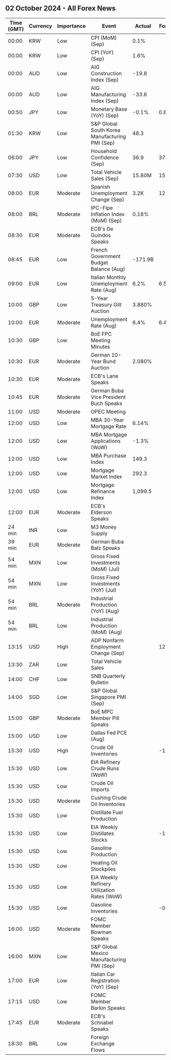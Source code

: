 ## 02 October 2024 - All Forex News

| Time (GMT) | Currency | Importance | Event | Actual | Forecast | Previous |
|------|----------|------------|-------|--------|----------|----------|
| 00:00 | KRW | Low | CPI (MoM) (Sep) | 0.1% |  | 0.4% |
| 00:00 | KRW | Low | CPI (YoY) (Sep) | 1.6% |  | 2.0% |
| 00:00 | AUD | Low | AIG Construction Index (Sep) | -19.8 |  | -38.1 |
| 00:00 | AUD | Low | AIG Manufacturing Index (Sep) | -33.6 |  | -30.8 |
| 00:50 | JPY | Low | Monetary Base (YoY) (Sep) | -0.1% | 0.8% | 0.6% |
| 01:30 | KRW | Low | S&P Global South Korea Manufacturing PMI (Sep) | 48.3 |  | 51.9 |
| 06:00 | JPY | Low | Household Confidence (Sep) | 36.9 | 37.1 | 36.7 |
| 07:30 | USD | Low | Total Vehicle Sales (Sep) | 15.80M | 15.60M | 15.10M |
| 08:00 | EUR | Moderate | Spanish Unemployment Change (Sep) | 3.2K | 12.1K | 21.9K |
| 08:00 | BRL | Moderate | IPC-Fipe Inflation Index (MoM) (Sep) | 0.18% |  | 0.18% |
| 08:30 | EUR | Moderate | ECB's De Guindos Speaks |  |  |  |
| 08:45 | EUR | Low | French Government Budget Balance (Aug) | -171.9B |  | -156.9B |
| 09:00 | EUR | Low | Italian Monthly Unemployment Rate (Aug) | 6.2% | 6.5% | 6.4% |
| 10:00 | GBP | Low | 5-Year Treasury Gilt Auction | 3.880% |  | 3.811% |
| 10:00 | EUR | Moderate | Unemployment Rate (Aug) | 6.4% | 6.4% | 6.4% |
| 10:30 | GBP | Low | BoE FPC Meeting Minutes |  |  |  |
| 10:30 | EUR | Moderate | German 10-Year Bund Auction | 2.080% |  | 2.110% |
| 10:30 | EUR | Moderate | ECB's Lane Speaks |  |  |  |
| 10:45 | EUR | Moderate | German Buba Vice President Buch Speaks |  |  |  |
| 11:00 | USD | Moderate | OPEC Meeting |  |  |  |
| 12:00 | USD | Low | MBA 30-Year Mortgage Rate | 6.14% |  | 6.13% |
| 12:00 | USD | Low | MBA Mortgage Applications (WoW) | -1.3% |  | 11.0% |
| 12:00 | USD | Low | MBA Purchase Index | 149.3 |  | 148.2 |
| 12:00 | USD | Low | Mortgage Market Index | 292.3 |  | 296.1 |
| 12:00 | USD | Low | Mortgage Refinance Index | 1,099.5 |  | 1,132.9 |
| 12:00 | EUR | Moderate | ECB's Elderson Speaks |  |  |  |
| 24 min | INR | Low | M3 Money Supply |  |  | 10.4% |
| 39 min | EUR | Moderate | German Buba Balz Speaks |  |  |  |
| 54 min | MXN | Low | Gross Fixed Investments (MoM) (Jul) |  |  | -1.00% |
| 54 min | MXN | Low | Gross Fixed Investments (YoY) (Jul) |  |  | -1.30% |
| 54 min | BRL | Moderate | Industrial Production (YoY) (Aug) |  |  | 6.1% |
| 54 min | BRL | Low | Industrial Production (MoM) (Aug) |  |  | -1.4% |
| 13:15 | USD | High | ADP Nonfarm Employment Change (Sep) |  | 124K | 99K |
| 13:30 | ZAR | Low | Total Vehicle Sales |  |  | 43.59K |
| 14:00 | CHF | Low | SNB Quarterly Bulletin |  |  |  |
| 14:00 | SGD | Low | S&P Global Singapore PMI (Sep) |  |  | 50.9 |
| 15:00 | GBP | Moderate | BoE MPC Member Pill Speaks |  |  |  |
| 15:00 | USD | Low | Dallas Fed PCE (Aug) |  |  | 1.70% |
| 15:30 | USD | High | Crude Oil Inventories |  | -1.500M | -4.471M |
| 15:30 | USD | Low | EIA Refinery Crude Runs (WoW) |  |  | -0.124M |
| 15:30 | USD | Low | Crude Oil Imports |  |  | 0.826M |
| 15:30 | USD | Moderate | Cushing Crude Oil Inventories |  |  | 0.116M |
| 15:30 | USD | Low | Distillate Fuel Production |  |  | -0.158M |
| 15:30 | USD | Low | EIA Weekly Distillates Stocks |  | -1.900M | -2.227M |
| 15:30 | USD | Low | Gasoline Production |  |  | 0.176M |
| 15:30 | USD | Low | Heating Oil Stockpiles |  |  | 0.191M |
| 15:30 | USD | Low | EIA Weekly Refinery Utilization Rates (WoW) |  |  | -1.2% |
| 15:30 | USD | Low | Gasoline Inventories |  | -0.500M | -1.538M |
| 16:00 | USD | Moderate | FOMC Member Bowman Speaks |  |  |  |
| 16:00 | MXN | Low | S&P Global Mexico Manufacturing PMI (Sep) |  |  | 48.50 |
| 17:00 | EUR | Low | Italian Car Registration (YoY) (Sep) |  |  | -13.4% |
| 17:15 | USD | Low | FOMC Member Barkin Speaks |  |  |  |
| 17:45 | EUR | Moderate | ECB's Schnabel Speaks |  |  |  |
| 18:30 | BRL | Low | Foreign Exchange Flows |  |  | -3.058B |
